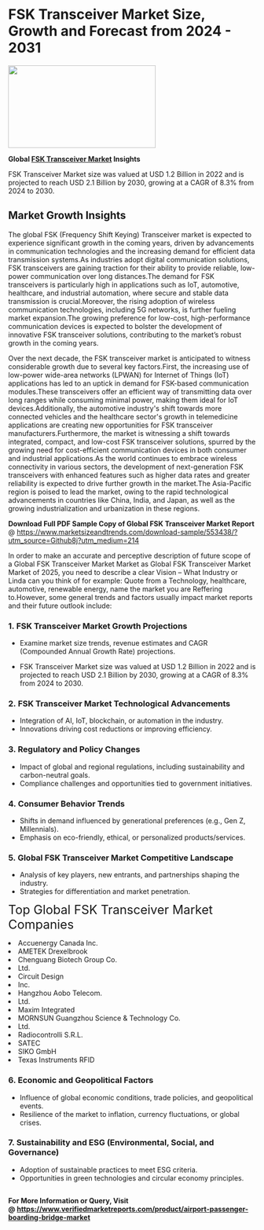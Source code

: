 <H1>FSK Transceiver Market Size, Growth and Forecast from 2024 - 2031</H1><img class="aligncenter size-medium wp-image-584254" src="https://thirdeyenews.in/wp-content/uploads/2024/09/Global-Market-Research-300x168.jpeg" alt="" width="300" height="168" /><p><strong>Global&nbsp;<a href="https://www.marketsizeandtrends.com/download-sample/553438/?utm_source=Github8j?utm_medium=214">FSK Transceiver Market</a> Insights</strong></p><p>FSK Transceiver Market size was valued at USD 1.2 Billion in 2022 and is projected to reach USD 2.1 Billion by 2030, growing at a CAGR of 8.3% from 2024 to 2030.</p><p><h2>Market Growth Insights</h2> <p>The global FSK (Frequency Shift Keying) Transceiver market is expected to experience significant growth in the coming years, driven by advancements in communication technologies and the increasing demand for efficient data transmission systems.As industries adopt digital communication solutions, FSK transceivers are gaining traction for their ability to provide reliable, low-power communication over long distances.The demand for FSK transceivers is particularly high in applications such as IoT, automotive, healthcare, and industrial automation, where secure and stable data transmission is crucial.Moreover, the rising adoption of wireless communication technologies, including 5G networks, is further fueling market expansion.The growing preference for low-cost, high-performance communication devices is expected to bolster the development of innovative FSK transceiver solutions, contributing to the market’s robust growth in the coming years.</p> <p>Over the next decade, the FSK transceiver market is anticipated to witness considerable growth due to several key factors.First, the increasing use of low-power wide-area networks (LPWAN) for Internet of Things (IoT) applications has led to an uptick in demand for FSK-based communication modules.These transceivers offer an efficient way of transmitting data over long ranges while consuming minimal power, making them ideal for IoT devices.Additionally, the automotive industry's shift towards more connected vehicles and the healthcare sector's growth in telemedicine applications are creating new opportunities for FSK transceiver manufacturers.Furthermore, the market is witnessing a shift towards integrated, compact, and low-cost FSK transceiver solutions, spurred by the growing need for cost-efficient communication devices in both consumer and industrial applications.As the world continues to embrace wireless connectivity in various sectors, the development of next-generation FSK transceivers with enhanced features such as higher data rates and greater reliability is expected to drive further growth in the market.The Asia-Pacific region is poised to lead the market, owing to the rapid technological advancements in countries like China, India, and Japan, as well as the growing industrialization and urbanization in these regions.</p> <p><span class=""><strong>Download Full PDF Sample Copy of Global FSK Transceiver Market Report</strong> @ <a href="https://www.marketsizeandtrends.com/download-sample/553438/?utm_source=Github8j?utm_medium=214" target="_blank">https://www.marketsizeandtrends.com/download-sample/553438/?utm_source=Github8j?utm_medium=214</a></span></p><p>In order to make an accurate and perceptive description of future scope of a Global&nbsp;FSK Transceiver Market Market as Global&nbsp;FSK Transceiver Market Market of 2025, you need to describe a clear Vision &ndash; What Industry or Linda can you think of for example: Quote from a Technology, healthcare, automotive, renewable energy, name the market you are Reffering to.However, some general trends and factors usually impact market reports and their future outlook include:</p><h3>1.&nbsp;<strong>FSK Transceiver Market Growth Projections</strong></h3><ul><li>Examine market size trends, revenue estimates and CAGR (Compounded Annual Growth Rate) projections.</li><li><p>FSK Transceiver Market size was valued at USD 1.2 Billion in 2022 and is projected to reach USD 2.1 Billion by 2030, growing at a CAGR of 8.3% from 2024 to 2030.</p></li></ul><h3>2.&nbsp;<strong>FSK Transceiver Market Technological Advancements</strong></h3><ul><li>Integration of AI, IoT, blockchain, or automation in the industry.</li><li>Innovations driving cost reductions or improving efficiency.</li></ul><h3>3.&nbsp;<strong>Regulatory and Policy Changes</strong></h3><ul><li>Impact of global and regional regulations, including sustainability and carbon-neutral goals.</li><li>Compliance challenges and opportunities tied to government initiatives.</li></ul><h3>4.&nbsp;<strong>Consumer Behavior Trends</strong></h3><ul><li>Shifts in demand influenced by generational preferences (e.g., Gen Z, Millennials).</li><li>Emphasis on eco-friendly, ethical, or personalized products/services.</li></ul><h3>5.&nbsp;<strong>Global FSK Transceiver Market Competitive Landscape</strong></h3><ul><li>Analysis of key players, new entrants, and partnerships shaping the industry.</li><li>Strategies for differentiation and market penetration.</li></ul><p data-pm-slice="1 1 []"><span style="color: inherit; font-family: inherit; font-size: 25px;">Top Global FSK Transceiver Market Companies</span></p><div class="" data-test-id=""><p><li>Accuenergy Canada Inc.</li><li> AMETEK Drexelbrook</li><li> Chenguang Biotech Group Co.</li><li>Ltd.</li><li> Circuit Design</li><li> Inc.</li><li> Hangzhou Aobo Telecom.</li><li>Ltd.</li><li> Maxim Integrated</li><li> MORNSUN Guangzhou Science & Technology Co.</li><li>Ltd.</li><li> Radiocontrolli S.R.L.</li><li> SATEC</li><li> SIKO GmbH</li><li> Texas Instruments RFID</li></p></div><h3>6.&nbsp;<strong>Economic and Geopolitical Factors</strong></h3><ul><li>Influence of global economic conditions, trade policies, and geopolitical events.</li><li>Resilience of the market to inflation, currency fluctuations, or global crises.</li></ul><h3>7.&nbsp;<strong>Sustainability and ESG (Environmental, Social, and Governance)</strong></h3><ul><li>Adoption of sustainable practices to meet ESG criteria.</li><li>Opportunities in green technologies and circular economy principles.</li></ul><h2><strong style="font-size: 14px;">For More Information or Query, Visit @&nbsp;</strong><a style="background-color: #ffffff; font-size: 14px;" href="https://www.marketsizeandtrends.com/report/fsk-transceiver-market/" target="_blank">https://www.verifiedmarketreports.com/product/airport-passenger-boarding-bridge-market</a></h2>